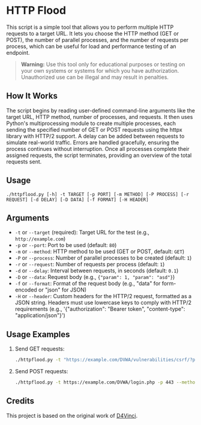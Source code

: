 # HTTP Flood

This script is a simple tool that allows you to perform multiple HTTP requests to a target URL. It lets you choose the HTTP method (GET or POST), the number of parallel processes, and the number of requests per process, which can be useful for load and performance testing of an endpoint.

> **Warning:** Use this tool only for educational purposes or testing on your own systems or systems for which you have authorization. Unauthorized use can be illegal and may result in penalties.

## How It Works

The script begins by reading user-defined command-line arguments like the target URL, HTTP method, number of processes, and requests. It then uses Python's multiprocessing module to create multiple processes, each sending the specified number of GET or POST requests using the httpx library with HTTP/2 support. A delay can be added between requests to simulate real-world traffic. Errors are handled gracefully, ensuring the process continues without interruption. Once all processes complete their assigned requests, the script terminates, providing an overview of the total requests sent.

## Usage

```
./httpflood.py [-h] -t TARGET [-p PORT] [-m METHOD] [-P PROCESS] [-r REQUEST] [-d DELAY] [-D DATA] [-f FORMAT] [-H HEADER]
```

## Arguments

- `-t` or `--target` (required): Target URL for the test (e.g., `http://example.com`)
- `-p` or `--port`: Port to be used (default: `80`)
- `-m` or `--method`: HTTP method to be used (GET or POST, default: `GET`)
- `-P` or `--process`: Number of parallel processes to be created (default: `1`)
- `-r` or `--request`: Number of requests per process (default: `1`)
- `-d` or `--delay`: Interval between requests, in seconds (default: `0.1`)
- `-D` or `--data`: Request body (e.g., `{"param": 1, "param": "asd"}`)
- `-f` or `--format`: Format of the request body (e.g., "data" for form-encoded or "json" for JSON)
- `-H` or `--header`: Custom headers for the HTTP/2 request, formatted as a JSON string. Headers must use lowercase keys to comply with HTTP/2 requirements (e.g., '{"authorization": "Bearer token", "content-type": "application/json"}')

## Usage Examples

1. Send GET requests:
   ```bash
   ./httpflood.py -t "https://example.com/DVWA/vulnerabilities/csrf/?password_current=asd&password_new=asd&password_conf=asd&Change=Change&user_token=a89327a2b94992de6a3578e1f623ec74#" -p 443 -P 1 -r 1
   ```

2. Send POST requests:
   ```bash
   ./httpflood.py -t https://example.com/DVWA/login.php -p 443 --method POST -H "{\"content-type\": \"application/x-www-form-urlencoded\"}" --data "username=asd&password=asd&Login=Login&user_token=a822769d7aaa50e7a68aa3ad5f2698eb" -P 1 -r 1
   ```

## Credits

This project is based on the original work of [D4Vinci](https://github.com/D4Vinci/PyFlooder).
